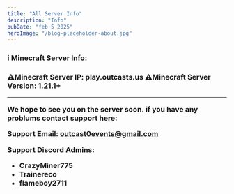 ```yaml
---
title: "All Server Info"
description: "Info"
pubDate: "feb 5 2025"
heroImage: "/blog-placeholder-about.jpg"
---
```


<h3>ℹ️ Minecraft Server Info:<h3>

⚠️Minecraft Server IP: play.outcasts.us
⚠️Minecraft Server Version: 1.21.1+

---

We hope to see you on the server soon. if you have any problums contact support here:

Support Email: outcast0events@gmail.com

Support Discord Admins:
- CrazyMiner775
- Trainereco
- flameboy2711
